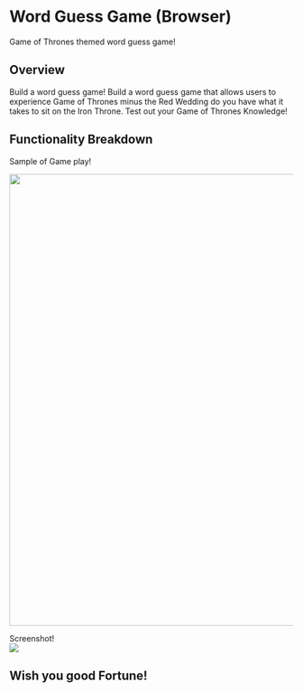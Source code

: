 # Word Guess Game (Browser)

Game of Thrones themed word guess game!

## Overview

<!-- TODO: add a description of your assignment, theme, approach, and solution here -->
Build a word guess game! Build a word guess game that allows users to experience Game of Thrones minus the Red Wedding do you have what it takes to sit on the Iron Throne. Test out your Game of Thrones Knowledge!


## Functionality Breakdown

Sample of Game play! <br />

<img src="assets/Game_of_Thrones_Game_GIF_low.gif" width="800">

Screenshot! <br />
<img src="assets/Game_play_screenshot.png">

## Wish you good Fortune!

